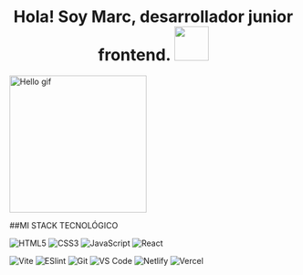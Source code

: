 <h1 align='center'>Hola! Soy Marc, desarrollador junior frontend. <img src='https://media.giphy.com/media/v1.Y2lkPTc5MGI3NjExYzZmMDQ1OTNiNGQ1NWMyYzM3OWU5ZDFkZDgyY2YyNGY2OWM5ZTIwMiZlcD12MV9pbnRlcm5hbF9naWZzX2dpZklkJmN0PXM/tVoClr6EKQTGWbEHpP/giphy.gif' width='60' /></h1>

<img align='center' src="https://media.giphy.com/media/v1.Y2lkPTc5MGI3NjExMmZhZDM1N2EzNzcyZDhlZThkN2VlYTU1NTRjZDBmOTkzOWRiMjIyNCZlcD12MV9pbnRlcm5hbF9naWZzX2dpZklkJmN0PWc/QQkyLVLAbQRKU/giphy-downsized-large.gif" width='240' alt='Hello gif' />

<p align='center'></p>

##MI STACK TECNOLÓGICO

![HTML5](https://img.shields.io/badge/-HTML5-%23E44D27?style=flat-square&logo=html5&logoColor=ffffff)
![CSS3](https://img.shields.io/badge/-CSS3-%231572B6?style=flat-square&logo=css3)
![JavaScript](https://img.shields.io/badge/-JavaScript-%23F7DF1C?style=flat-square&logo=javascript&logoColor=000000&labelColor=%23F7DF1C&color=%23FFCE5A)
![React](https://img.shields.io/badge/-React-%23282C34?style=flat-square&logo=react)

![Vite](https://img.shields.io/badge/-Vite-%23646CFF?style=flat-square&logo=vite&logoColor=ffffff)
![ESlint](https://img.shields.io/badge/-ESLint-%234B32C3?style=flat-square&logo=eslint)
![Git](https://img.shields.io/badge/-Git-%23F05032?style=flat-square&logo=git&logoColor=%23ffffff)
![VS Code](https://img.shields.io/badge/-VSCode-%23007ACC?style=flat-square&logo=visual-studio-code)
![Netlify](https://img.shields.io/badge/-Netlify-%2300C7B7?style=flat-square&logo=netlify&logoColor=ffffff)
![Vercel](https://img.shields.io/badge/-Vercel-%23ffffff?style=flat-square&logo=vercel&logoColor=000000)



